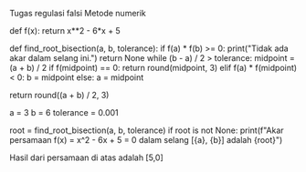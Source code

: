 Tugas regulasi falsi Metode numerik 



def f(x):
return x**2 - 6*x + 5

def find_root_bisection(a, b, tolerance):
if f(a) * f(b) >= 0:
    print("Tidak ada akar dalam selang ini.")
    return None
while (b - a) / 2 > tolerance:
    midpoint = (a + b) / 2
    if f(midpoint) == 0:
        return round(midpoint, 3)
    elif f(a) * f(midpoint) < 0:
        b = midpoint
    else:
        a = midpoint

return round((a + b) / 2, 3)

a = 3
b = 6
tolerance = 0.001

root = find_root_bisection(a, b, tolerance)
if root is not None:
print(f"Akar persamaan f(x) = x^2 - 6x + 5 = 0 dalam selang [{a}, {b}] adalah {root}")

Hasil dari persamaan di atas adalah [5,0]
